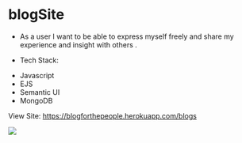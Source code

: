 # blogSite


*   As a user I want to be able to express myself freely and share my experience and insight with others .

*   Tech Stack:
-   Javascript 
-   EJS
-   Semantic UI
-   MongoDB

View Site: https://blogforthepeople.herokuapp.com/blogs

![](blogSite.gif)